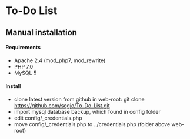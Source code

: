 # To-Do List

Manual installation
-------------------

#### Requirements
- Apache 2.4 (mod_php7, mod_rewrite)
- PHP 7.0
- MySQL 5

#### Install
- clone latest version from github in web-root: git clone https://github.com/segjo/To-Do-List.git
- import mysql database backup, which found in config folder
- edit config/_credentials.php
- move config/_credentials.php to ../credentials.php (folder above web-root)
